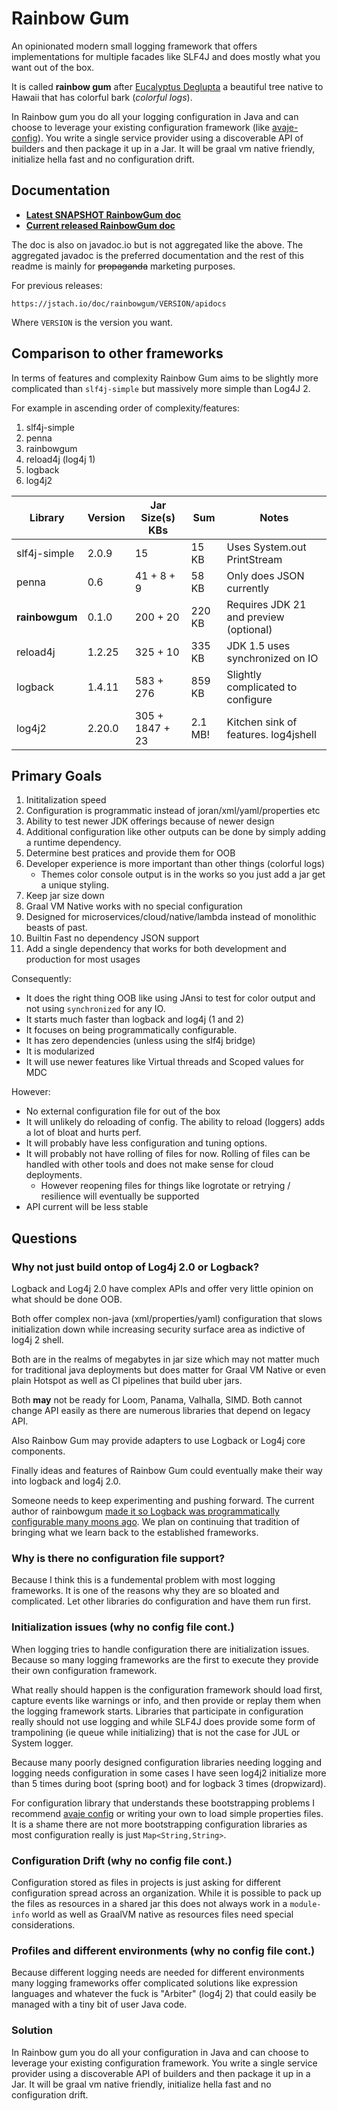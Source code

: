 
# Rainbow Gum

An opinionated modern small logging framework that offers implementations for multiple facades
like SLF4J and does mostly what you want out of the box.

It is called **rainbow gum** after 
[Eucalyptus Deglupta](https://en.wikipedia.org/wiki/Eucalyptus_deglupta) a beautiful tree native
to Hawaii that has colorful bark (*colorful logs*).

In Rainbow gum you do all your logging configuration in Java and can choose to leverage your existing configuration framework (like [avaje-config](https://avaje.io/config/)). You write a single service provider using a discoverable API of builders and then package it up in a Jar. It will be graal vm native friendly, initialize hella fast and no configuration drift.


## Documentation

* **[Latest SNAPSHOT RainbowGum doc](https://jstach.io/rainbowgum/)**
* **[Current released RainbowGum doc](https://jstach.io/doc/rainbowgum/current/apidocs)**

The doc is also on javadoc.io but is not aggregated like the above.
The aggregated javadoc is the preferred documentation and the rest of this readme
is mainly for ~~propaganda~~ marketing purposes.

For previous releases:

    https://jstach.io/doc/rainbowgum/VERSION/apidocs

Where `VERSION` is the version you want.

## Comparison to other frameworks

In terms of features and complexity Rainbow Gum aims to be slightly more complicated than
`slf4j-simple` but massively more simple than Log4J 2. 

For example in ascending order of complexity/features:

1. slf4j-simple
1. penna
1. rainbowgum
1. reload4j (log4j 1)
1. logback
1. log4j2

| Library         | Version  | Jar Size(s) KBs  | Sum     | Notes                                    |
| --------------- | -------- | ---------------- | ------- | ---------------------------------------- |
| slf4j-simple    | 2.0.9    |  15              | 15  KB  | Uses System.out PrintStream              |
| penna           | 0.6      |  41 + 8 + 9      | 58  KB  | Only does JSON currently                 |
| **rainbowgum**  | 0.1.0    |  200 + 20        | 220 KB  | Requires JDK 21 and preview (optional)   |
| reload4j        | 1.2.25   |  325 + 10        | 335 KB  | JDK 1.5 uses synchronized on IO          |
| logback         | 1.4.11   |  583 + 276       | 859 KB  | Slightly complicated to configure        |
| log4j2          | 2.20.0   |  305 + 1847 + 23 | 2.1 MB! | Kitchen sink of features. log4jshell     | 

## Primary Goals

1. Inititalization speed
1. Configuration is programmatic instead of joran/xml/yaml/properties etc
1. Ability to test newer JDK offerings because of newer design
1. Additional configuration like other outputs can be done by simply adding a runtime dependency.
1. Determine best pratices and provide them for OOB
1. Developer experience is more important than other things (colorful logs)
   * Themes color console output is in the works so you just add a jar get a unique styling. 
1. Keep jar size down
1. Graal VM Native works with no special configuration
1. Designed for microservices/cloud/native/lambda instead of monolithic beasts of past.
1. Builtin Fast no dependency JSON support 
1. Add a single dependency that works for both development and production for most usages

Consequently:

* It does the right thing OOB like using JAnsi to test for color output and not using `synchronized` for any IO.
* It starts much faster than logback and log4j (1 and 2)
* It focuses on being programmatically configurable.
* It has zero dependencies (unless using the slf4j bridge)
* It is modularized
* It will use newer features like Virtual threads and Scoped values for MDC

However:

* No external configuration file for out of the box
* It will unlikely do reloading of config. The ability to reload (loggers) adds a lot of bloat and hurts perf.
* It will probably have less configuration and tuning options.
* It will probably not have rolling of files for now. Rolling of files can be handled with other tools and does not make sense for cloud deployments.
  * However reopening files for things like logrotate or retrying / resilience will eventually be supported
* API current will be less stable

## Questions

### Why not just build ontop of Log4j 2.0 or Logback?

Logback and Log4j 2.0 have complex APIs and offer very little opinion on what should be done OOB.

Both offer complex non-java (xml/properties/yaml) configuration that slows initialization down while increasing security surface area as indictive of log4j 2 shell. 

Both are in the realms of megabytes in jar size which may not matter much for traditional java deployments but does matter
for Graal VM Native or even plain Hotspot as well as CI pipelines that build uber jars.

Both **may** not be ready for Loom, Panama, Valhalla, SIMD. Both cannot change API easily as there are numerous
libraries that depend on legacy API.

Also Rainbow Gum may provide adapters to use Logback or Log4j core components. 

Finally ideas and features of Rainbow Gum could eventually make their way into logback and log4j 2.0.

Someone needs to keep experimenting and pushing forward. The current author of rainbowgum [made it so Logback was programmatically configurable many moons ago](https://github.com/qos-ch/logback/commit/d93e5eaaeb04699f69006c2be326d74586845876). We plan on continuing that tradition of bringing what we learn
back to the established frameworks.

### Why is there no configuration file support?

Because I think this is a fundemental problem with most logging frameworks. It is one of the reasons why they are so bloated and complicated. Let other libraries do configuration and have them run first.

### Initialization issues (why no config file cont.)

When logging tries to handle configuration there are initialization issues.
Because so many logging frameworks are the first to execute they provide their own configuration framework.

What really should happen is the configuration framework should load first, capture events like warnings or info, and then provide or replay them when the logging framework starts. Libraries that participate in configuration really should not use logging and while SLF4J does provide some form of trampolining (ie queue while initializing) that is not the case for JUL or System logger.

Because many poorly designed configuration libraries needing logging and logging needs configuration in some cases I have seen log4j2 initialize more than 5 times during boot (spring boot) and for logback 3 times (dropwizard). 

For configuration library that understands these bootstrapping problems I recommend [avaje config](https://avaje.io/config/) or writing your own to load simple properties files. It is a shame there are not more bootstrapping configuration libraries as most configuration really is just `Map<String,String>`.

### Configuration Drift (why no config file cont.)

Configuration stored as files in projects is just asking for different configuration spread across an organization.
While it is possible to pack up the files as resources in a shared jar this  does not always work in a `module-info` world
as well as GraalVM native as resources files need special considerations.

### Profiles and different environments (why no config file cont.)

Because different logging needs are needed for different environments many logging frameworks offer complicated solutions like expression languages and whatever the fuck is "Arbiter" (log4j 2) that could easily be managed
with a tiny bit of user Java code.

### Solution 

In Rainbow gum you do all your configuration in Java and can choose to leverage your existing configuration framework.
You write a single service provider using a discoverable API of builders and then package it up in a Jar. It will be graal vm native friendly, initialize hella fast and no configuration drift.
